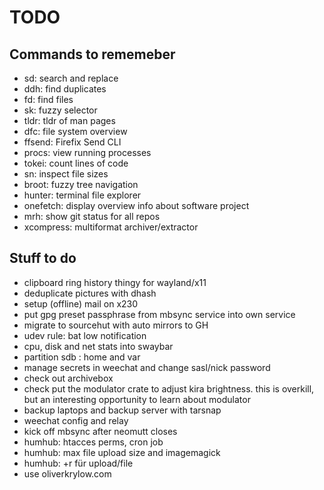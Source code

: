 # TODO

## Commands to rememeber

  - sd: search and replace
  - ddh: find duplicates
  - fd: find files
  - sk: fuzzy selector
  - tldr: tldr of man pages
  - dfc: file system overview
  - ffsend: Firefix Send CLI
  - procs: view running processes
  - tokei: count lines of code
  - sn: inspect file sizes
  - broot: fuzzy tree navigation
  - hunter: terminal file explorer
  - onefetch: display overview info about software project
  - mrh: show git status for all repos
  - xcompress: multiformat archiver/extractor

## Stuff to do

  - clipboard ring history thingy for wayland/x11
  - deduplicate pictures with dhash
  - setup (offline) mail on x230
  - put gpg preset passphrase from mbsync service into own service
  - migrate to sourcehut with auto mirrors to GH
  - udev rule: bat low notification
  - cpu, disk and net stats into swaybar
  - partition sdb : home and var
  - manage secrets in weechat and change sasl/nick password
  - check out archivebox
  - check put the modulator crate to adjust kira brightness. this is overkill,
    but an interesting opportunity to learn about modulator
  - backup laptops and backup server with tarsnap
  - weechat config and relay
  - kick off mbsync after neomutt closes
  - humhub: htacces perms, cron job
  - humhub: max file upload size and imagemagick
  - humhub: +r für upload/file
  - use oliverkrylow.com
